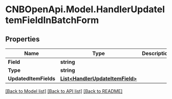 # CNBOpenApi.Model.HandlerUpdateItemFieldInBatchForm

## Properties

Name | Type | Description | Notes
------------ | ------------- | ------------- | -------------
**Field** | **string** |  | [optional] 
**Type** | **string** |  | [optional] 
**UpdatedItemFields** | [**List&lt;HandlerUpdateItemField&gt;**](HandlerUpdateItemField.md) |  | [optional] 

[[Back to Model list]](../../README.md#documentation-for-models) [[Back to API list]](../../README.md#documentation-for-api-endpoints) [[Back to README]](../../README.md)

